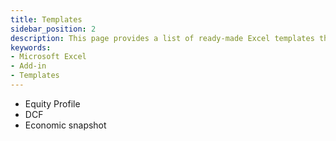 ```yaml
---
title: Templates
sidebar_position: 2
description: This page provides a list of ready-made Excel templates that you can download to get started with your financial analysis. These templates are designed to help you perform a variety of tasks, from equity analysis to economic analysis. They can be used as-is or customized to suit your needs.
keywords:
- Microsoft Excel
- Add-in
- Templates
---
```


- Equity Profile
- DCF
- Economic snapshot

